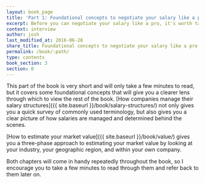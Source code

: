 ```yaml
---
layout: book_page
title: 'Part 1: Foundational concepts to negotiate your salary like a pro'
excerpt: Before you can negotiate your salary like a pro, it's worth taking a few minutes to learn these foundational concepts.
context: interview
author: josh
last_modified_at: 2016-06-28
share_title: Foundational concepts to negotiate your salary like a pro
permalink: /book/:path/
type: contents
book_section: 3
section: 0
---
```

This part of the book is very short and will only take a few minutes to read, but it covers some foundational concepts that will give you a clearer lens through which to view the rest of the book. [How companies manage their salary structures]({{ site.baseurl }}/book/salary-structures/) not only gives you a quick survey of commonly used terminology, but also gives you a clear picture of how salaries are managed and determined behind the scenes. 

[How to estimate your market value]({{ site.baseurl }}/book/value/) gives you a three-phase approach to estimating your market value by looking at your industry, your geographic region, and within your own company.

Both chapters will come in handy repeatedly throughout the book, so I encourage you to take a few minutes to read through them and refer back to them later on.